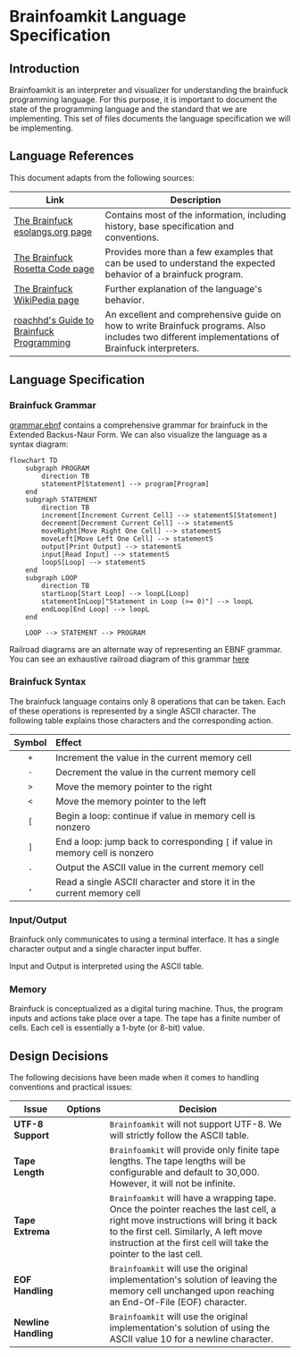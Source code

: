 # Brainfoamkit Language Specification

## Introduction

Brainfoamkit is an interpreter and visualizer for understanding the brainfuck programming language. For this purpose, it is important to document the state of the programming language and the standard that we are implementing. This set of files documents the language specification we will be implementing.

## Language References

This document adapts from the following sources:

| Link | Description |
| ---- | ----------- |
| [The Brainfuck esolangs.org page](https://esolangs.org/wiki/Brainfuck)| Contains most of the information, including history, base specification and conventions.|
|[The Brainfuck Rosetta Code page](https://rosettacode.org/wiki/Category:Brainf***)| Provides more than a few examples that can be used to understand the expected behavior of a brainfuck program.|
|[The Brainfuck WikiPedia page](https://en.wikipedia.org/wiki/Brainfuck)| Further explanation of the language's behavior.|
|[roachhd's Guide to Brainfuck Programming](https://gist.github.com/roachhd/dce54bec8ba55fb17d3a)| An excellent and comprehensive guide on how to write Brainfuck programs. Also includes two different implementations of Brainfuck interpreters.|

## Language Specification

### Brainfuck Grammar

[grammar.ebnf](./grammar.ebnf) contains a comprehensive grammar for brainfuck in the Extended Backus-Naur Form. We can also visualize the language as a syntax diagram:

```mermaid
flowchart TD
    subgraph PROGRAM
        direction TB
        statementP[Statement] --> program[Program]
    end
    subgraph STATEMENT
        direction TB
        increment[Increment Current Cell] --> statementS[Statement]
        decrement[Decrement Current Cell] --> statementS
        moveRight[Move Right One Cell] --> statementS
        moveLeft[Move Left One Cell] --> statementS
        output[Print Output] --> statementS
        input[Read Input] --> statementS
        loopS[Loop] --> statementS
    end
    subgraph LOOP
        direction TB
        startLoop[Start Loop] --> loopL[Loop]
        statementInLoop["Statement in Loop (>= 0)"] --> loopL
        endLoop[End Loop] --> loopL
    end

    LOOP --> STATEMENT --> PROGRAM
```

Railroad diagrams are an alternate way of representing an EBNF grammar. You can see an exhaustive railroad diagram of this grammar [here](railroad.md)

### Brainfuck Syntax

The brainfuck language contains only 8 operations that can be taken. Each of these operations is represented by a single ASCII character. The following table explains those characters and the corresponding action.

| Symbol | Effect |
| :------: | :------ |
| `+` | Increment the value in the current memory cell|
| `-` | Decrement the value in the current memory cell|
| `>` | Move the memory pointer to the right|
| `<` | Move the memory pointer to the left|
| `[` | Begin a loop: continue if value in memory cell is nonzero|
| `]` | End a loop: jump back to corresponding `[` if value in memory cell is nonzero|
| `.` | Output the ASCII value in the current memory cell|
| `,` | Read a single ASCII character and store it in the current memory cell|

### Input/Output

Brainfuck only communicates to using a terminal interface.
It has a single character output and a single character input buffer.

Input and Output is interpreted using the ASCII table.

### Memory

Brainfuck is conceptualized as a digital turing machine. Thus, the program inputs and actions take place over a tape.
The tape has a finite number of cells. Each cell is essentially a 1-byte (or 8-bit) value.

## Design Decisions

The following decisions have been made when it comes to handling conventions and practical issues:

| Issue | Options | Decision |
| ----- | ------- | -------- |
| **UTF-8 Support**| |`Brainfoamkit` will not support UTF-8. We will strictly follow the ASCII table.|
| **Tape Length**| |`Brainfoamkit` will provide only finite tape lengths. The tape lengths will be configurable and default to 30,000. However, it will not be infinite.|
| **Tape Extrema**| | `Brainfoamkit` will have a wrapping tape. Once the pointer reaches the last cell, a right move instructions will bring it back to the first cell. Similarly, A left move instruction at the first cell will take the pointer to the last cell.|
| **EOF Handling**| | `Brainfoamkit` will use the original implementation's solution of leaving the memory cell unchanged upon reaching an End-Of-File (EOF) character.|
| **Newline Handling**| | `Brainfoamkit` will use the original implementation's solution of using the ASCII value 10 for a newline character.|
